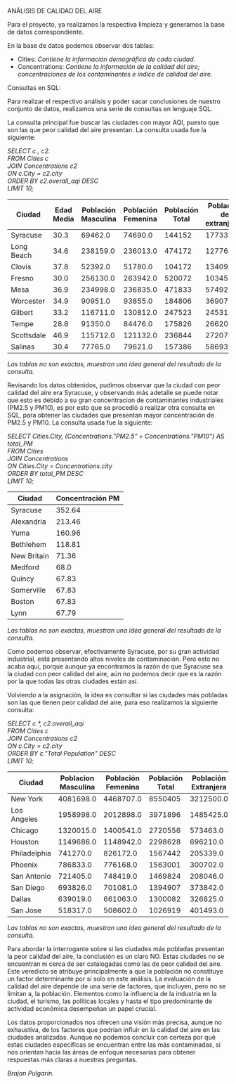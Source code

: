 ANÁLISIS DE CALIDAD DEL AIRE  

Para el proyecto, ya realizamos la respectiva limpieza y 
generamos la base de datos correspondiente.  

En la base de datos podemos observar dos tablas:
- Cities: _Contiene la información demográfica de cada ciudad._  
- Concentrations: _Contiene la información de la calidad del aire; concentraciones de los contaminantes e indice de calidad del aire._  

Consultas en SQL:  

Para realizar el respectivo análisis y poder sacar conclusiones de nuestro conjunto de datos, realizamos una serie
de consultas en lenguaje SQL.  

La consulta principal fue buscar las ciudades con mayor AQI, puesto que son las que peor calidad del aire presentan. 
La consulta usada fue la siguiente:  

_SELECT c.*, c2.*  
FROM Cities c  
JOIN Concentrations c2  
ON c.City = c2.city  
ORDER BY c2.overall_aqi DESC  
LIMIT 10;_

| Ciudad            | Edad Media | Población Masculina | Población Femenina | Población Total | Población de extranjeros | AQI |
|-------------------|------------|---------------------|--------------------|-----------------|--------------------------|-----|
| Syracuse          | 30.3       | 69462.0             | 74690.0            | 144152          | 17733.0                  | 222 |
| Long Beach        | 34.6       | 238159.0            | 236013.0           | 474172          | 127764.0                 | 206 |
| Clovis            | 37.8       | 52392.0             | 51780.0            | 104172          | 13409.0                  | 204 |
| Fresno            | 30.0       | 256130.0            | 263942.0           | 520072          | 103453.0                 | 203 |
| Mesa              | 36.9       | 234998.0            | 236835.0           | 471833          | 57492.0                  | 200 |
| Worcester         | 34.9       | 90951.0             | 93855.0            | 184806          | 36907.0                  | 200 |
| Gilbert           | 33.2       | 116711.0            | 130812.0           | 247523          | 24531.0                  | 200 |
| Tempe             | 28.8       | 91350.0             | 84476.0            | 175826          | 26620.0                  | 200 |
| Scottsdale        | 46.9       | 115712.0            | 121132.0           | 236844          | 27207.0                  | 200 |
| Salinas           | 30.4       | 77765.0             | 79621.0            | 157386          | 58693.0                  | 200 |
_Las tablas no son exactas, muestran una idea general del resultado de la consulta._

Revisando los datos obtenidos, pudimos observar que la ciudad con peor calidad del aire era Syracuse, y observando más adetalle se puede notar que esto es debido a
su gran concentracion de contaminantes industriales (PM2.5 y PM10), es por esto que se procedió a realizar
otra consulta en SQL, para obtener las ciudades que presentan mayor concentración de PM2.5 y PM10. La consulta
usada fue la siguiente:  

_SELECT Cities.City, (Concentrations."PM2.5" + Concentrations."PM10") AS total_PM  
FROM Cities  
JOIN Concentrations  
ON Cities.City = Concentrations.city  
ORDER BY total_PM DESC  
LIMIT 10;_  

| Ciudad        | Concentración PM |
|---------------|-------------------|
| Syracuse      | 352.64            |
| Alexandria    | 213.46            |
| Yuma          | 160.96            |
| Bethlehem     | 118.81            |
| New Britain   | 71.36             |
| Medford       | 68.0              |
| Quincy        | 67.83             |
| Somerville    | 67.83             |
| Boston        | 67.83             |
| Lynn          | 67.79             |
_Las tablas no son exactas, muestran una idea general del resultado de la consulta._

Como podemos observar, efectivamente Syracuse, por su gran
actividad industrial, está presentando altos niveles de contaminación. Pero esto no acaba aquí,
porque aunque ya encontramos la razón de que Syracuse sea la ciudad con peor calidad del aire, aún
no podemos decir que es la razón por la que todas las otras ciudades están así.
  
Volviendo a la asignación, la idea es consultar si las ciudades más pobladas son las que tienen peor
calidad del aire, para eso realizamos la siguiente consulta:

_SELECT c.*, c2.overall_aqi  
FROM Cities c  
JOIN Concentrations c2  
ON c.City = c2.city  
ORDER BY c."Total Population" DESC  
LIMIT 10;_  

| Ciudad           | Poblacion Masculina | Población Femenina | Población Total | Población Extranjera | AQI |
|------------------|---------------------|--------------------|-----------------|----------------------|-----|
| New York         | 4081698.0           | 4468707.0          | 8550405         | 3212500.0            | 49  |
| Los Angeles      | 1958998.0           | 2012898.0          | 3971896         | 1485425.0            | 162 |
| Chicago          | 1320015.0           | 1400541.0          | 2720556         | 573463.0             | 57  |
| Houston          | 1149686.0           | 1148942.0          | 2298628         | 696210.0             | 80  |
| Philadelphia     | 741270.0            | 826172.0           | 1567442         | 205339.0             | 73  |
| Phoenix          | 786833.0            | 776168.0           | 1563001         | 300702.0             | 137 |
| San Antonio      | 721405.0            | 748419.0           | 1469824         | 208046.0             | 43  |
| San Diego        | 693826.0            | 701081.0           | 1394907         | 373842.0             | 187 |
| Dallas           | 639019.0            | 661063.0           | 1300082         | 326825.0             | 37  |
| San Jose         | 518317.0            | 508602.0           | 1026919         | 401493.0             | 191 |
_Las tablas no son exactas, muestran una idea general del resultado de la consulta._

Para abordar la interrogante sobre si las ciudades más pobladas presentan la peor calidad del aire, la conclusión es un claro NO. Estas ciudades no se encuentran ni cerca de ser catalogadas como las de peor calidad del aire. Este veredicto se atribuye principalmente a que la población no constituye un factor determinante por sí solo en este análisis. La evaluación de la calidad del aire depende de una serie de factores, que incluyen, pero no se limitan a, la población. Elementos como la influencia de la industria en la ciudad, el turismo, las políticas locales y hasta el tipo predominante de actividad económica desempeñan un papel crucial.

Los datos proporcionados nos ofrecen una visión más precisa, aunque no exhaustiva, de los factores que podrían influir en la calidad del aire en las ciudades analizadas. Aunque no podemos concluir con certeza por qué estas ciudades específicas se encuentran entre las más contaminadas, sí nos orientan hacia las áreas de enfoque necesarias para obtener respuestas más claras a nuestras preguntas.

_Brajan Pulgarin._
